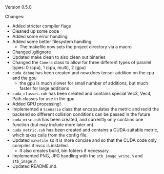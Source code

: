 Version 0.5.0

Changes:

- Added stricter compiler flags
- Cleaned up some code
- Added some error handling
- Added some better filesystem handling
    - The makefile now sets the project directory via a macro
- Changed .gitignore
- Updated make clean to also clean out binaries
- Changed the `Camera` class to allow for three different types of parallel types: 0 (cpu), 1 (cpu, multi), 2 (gpu)
- `cuda_debug` has been created and now does tensor addition on the cpu and the gpu
    - the gpu is much slower for small number of additions, but much faster for large additions
- `cuda_classes.cuh` has been created and contains special Vec3, Vec4, Path classes for use in the gpu
- Added GPU processing!
- Implemented a `Scenario` class that encapsulates the metric and redid the backend so different collision conditions can be passed in the future
- `cuda_misc.cuh` has been created, and currently only contains one function (but may include more later on).
- `cuda_metric.cuh` has been created and contains a CUDA-suitable metric, which takes calls from the config file.
- Updated `makefile` so it is more concise and so that the CUDA code only compiles if nvcc is installed.
    - It also creates build, bin folders if necessary.
- Implemented PNG, JPG handling with the `stb_image_write.h` and `stb_image.h`
- Updated README.md.